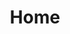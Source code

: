 ---
title: Home
layout: home
header:
  title: Transform your online presence with beautiful, fast, and secure websites crafted by Zach Dyer Design
  description: We specialize in building lightweight, secure websites that load quickly and perform exceptionally well in search engine rankings. We have a strong understanding of the latest technologies and trends in web development, and are dedicated to staying up-to-date on the latest best practices in order to deliver the best possible product for our clients.
  image: 
    filename: banner-zdd.jpg
    description: Image of Javascript on a monitor
  primarybutton:
    title: Contact Us
    href: "mailto: zach.dyer@zachdyerdesign.com"
  secondarybutton:
    title: Learn More
    href: "/about"
fouritemlist:
  title: Why hire us?
  first:
    icon: person-check-fill
    title: Improved user experience
    paragraph: By using our website services, you can create a seamless, intuitive user experience that will keep visitors engaged and coming back for more.
  second:
    icon: speedometer
    title: Enhanced performance
    paragraph: Our websites are built with performance in mind, which means they load fast and provide a smooth browsing experience for users.
  third:
    icon: lock-fill
    title: Increased security
    paragraph: We prioritize security in all of our websites, ensuring that your site is protected against potential vulnerabilities and cyber threats.
  fourth:
    icon: eye-fill
    title: Better search engine visibility
    paragraph: Our websites are optimized for search engines, which means they are more likely to rank highly in search results and attract more organic traffic.
testimony: 
  name: John Lorenz
  title: CEO, <a href="https://dynamicevc.com" target="_blank">DynamicEVC</a>
  quote: I was blown away by the professionalism and attention to detail that Zach Dyer Design brought to the table. Not only did he create a beautiful and user-friendly website, but they also made sure it was fast and secure. I couldn't be happier with the end result, and I highly recommend his services to anyone looking to take their online presence to the next level.
  image: /assets/images/dynamic-evc-emblem.png
blog: 
  title: From our blog
  paragraph: Our blog is a great resource for staying up-to-date on the latest trends and best practices in web development, with insightful articles and tips written by our team of experienced professionals.
---